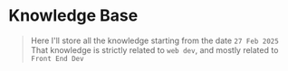 # Knowledge Base

> Here I'll store all the knowledge starting from the date `27 Feb 2025`\
> That knowledge is strictly related to `web dev`, and mostly related to `Front End Dev`

